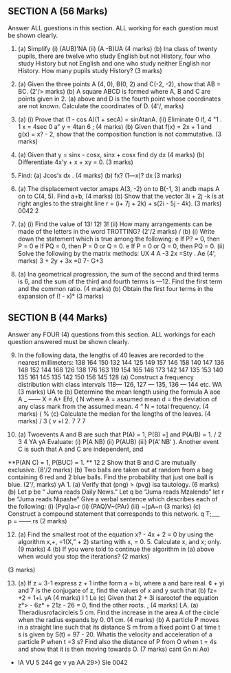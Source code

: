 ## SECTION A (56 Marks)
Answer ALL guestions in this section. ALL working for each guestion must be shown clearly.

1. (a) Simplify
(i) (AUB)'NA
(ii) (A -B)UA (4 marks)
(b) Ina class of twenty pupils, there are twelve who study English but not History, four who study
History but not English and one who study neither English nor History. How many pupils study History? (3 marks)

2. (a) Given the three points A (4, 0), B(0, 2) and C(-2, -2), show that AB = BC. (2'/> marks)
(b) A square ABCD is formed where A, B and C are points given in 2. (a) above and D is the fourth point whose coordinates are not known. Calculate the coordinates of D. (4'/, marks)

3. (a) (i) Prove that (1 - cos A)(1 + secA) = sinAtanA.
(ii) Eliminate 0 if, 4 "1
. 1
x = 4sec 0 a”
y = 4tan 6 ; (4 marks)
(b) Given that f(x) = 2x + 1 and g(x) = x? - 2, show that the composition function is not commutative. (3 marks)

4. (a) Given that y = sinx - cosx,
sinx + cosx find dy dx (4 marks)
(b) Differentiate 4x’y + x + xy = 0. (3 marks)

5. Find:
(a) Jcos’x dx . (4 marks)
(b) fx? (1—x)? dx (3 marks)

6. (a) The displacement vector amaps A(3, -2) on to B(-1, 3) andb maps A on to C(4, 5).
Find a+b,
(4 marks)
(b) Show that the vector 3i + 2j -k is at right angles to the straight line r = (i+ 7j + 2k) + s(2i - 5j - 4k). (3 marks)
0042 2

7. (a) (i) Find the value of 13!
12! 3!
(ii) How many arrangements can be made of the letters in the word TROTTING? (2'/2 marks)
/
(b) (i) Write down the statement which is true among the following:
e If P? = 0, then P = 0
e If PQ = 0, then P = 0 or Q = 0. 
e If P = 0 or Q = 0, then PQ = 0. 
(ii) Solve the following by the matrix methods:
UX 4 A
-3
2x =Sty .
Ae (4', marks)
3 + 2y + 3x =0 7- G+3

8. (a) Ina geometrical progression, the sum of the second and third terms is 6, and the sum of the third and fourth terms is —12. Find the first term and the common ratio. (4 marks)
(b) Obtain the first four terms in the expansion of (! - x)° (3 marks)

## SECTION B (44 Marks)
Answer any FOUR (4) questions from this section. ALL workings for each question answered must be shown clearly.

9. In the following data, the lengths of 40 leaves are recorded to the nearest millimeters:
138 164 150 132 144 125 149 157
146 158 140 147 136 148 152 144
168 126 138 176 163 119 154 165
146 173 142 147 135 153 140 135
161 145 135 142 150 156 145 128
(a) Construct a frequency distribution with class intervals 118— 126, 127 — 135, 136 — 144 etc.
WA (3 marks)
UA te (b) Determine the mean length using the formula
A
aoe A _
—— X = A+ Efd,
( N
where A = assumed mean d = the deviation of any class mark from the assumed mean.
4 “ N = total frequency. (4 marks)
( % (c) Calculate the median for the lengths of the leaves. (4 marks)
/
3
( v +l 2. 
7 7 7

10. (a) Twoevents A and B are such that P(A) = 1, P(B) =] and P(A/B) = 1. 
/ 2 3 4
YA
yA Evaluate:
(i) P(A NB)
(ii) P(AUB)
(iii) P(A’ NB’ ).
Another event C is such that A and C are independent, and

**P(AN C) = 1, P(BUC) = 1. **
12 2
Show that B and C are mutually exclusive. (8'/2 marks)
(b) Two balls are taken out at random from a bag containing 6 red and 2 blue balls. Find the probability that just one ball is blue. (2'/, marks)
yA 1. (a) Verify that (png) > (pvg) isa tautology. (6 marks)
(b) Let p be “ Juma reads Daily News.”
Let q be “Juma reads Mzalendo”
let r be “Juma reads Nipashe”
Give a verbal sentence which describes each of the following:
(i) (Pyq)a~r
(ii) (PAQ)V~(PAr)
(iii) ~(pA~n (3 marks)
(c) Construct a compound statement that corresponds to this network.
q
T;___ p =
—— rs (2 marks)

12. (a) Find the smallest root of the equation x? - 4x + 2 = 0 by using the algorithm x,+, =1(X,” + 2) starting with x, = 0. 5. Calculate x, and x; only. (9 marks)
4
(b) If you were told to continue the algorithm in (a) above when would you stop the iterations?
(2 marks)

(3 marks)

13. (a) If z = 3-1 express z + 1 inthe form a + bi, where a and bare real.
¢ + yi and 7 is the conjugate of z, find the values of x and y such that
(b) fz=
+2 = 1+i.
yA (4 marks)
I
1
Le
(c) Given that 2 + 3i isarootof the equation z°> - 6z* + 21z - 26 = 0, find the other roots.
, (4 marks)
LA. (a) Theradiusrofacircleis 5 cm. Find the increase in the area A of the circle when the radius expands by 0. 01 cm. (4 marks)
(b) A particle P moves in a straight line such that its distance S m from a fixed point O at time t s is given by S(t) = 97 - 20. Whatis the velocity and acceleration of a particle P when t =3 s?
Find also the distance of P from O when t = 4s and show that it is then moving towards O.
(7 marks)
cant Gn ni Ao)
- IA
VU
5 244 ge v ya AA
29>) Sle
0042